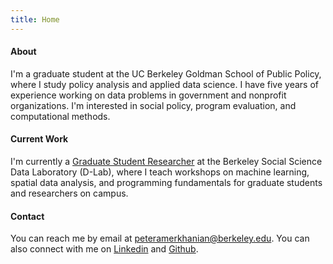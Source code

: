 ```yaml
---
title: Home
---
```


#### About
I'm a graduate student at the UC Berkeley Goldman School of Public Policy, where I study policy analysis and applied data science. I have five years of experience working on data problems in government and nonprofit organizations. I'm interested in social policy, program evaluation, and computational methods.

#### Current Work
I'm currently a [Graduate Student Researcher](https://dlab.berkeley.edu/people/peter-amerkhanian) at the Berkeley Social Science Data Laboratory (D-Lab), where I teach workshops on machine learning, spatial data analysis, and programming fundamentals for graduate students and researchers on campus.

#### Contact
You can reach me by email at [peteramerkhanian@berkeley.edu](mailto:peteramerkhanian@berkeley.edu). You can also connect with me on [Linkedin](https://www.linkedin.com/in/peteramerkhanian/) and [Github](https://github.com/peter-amerkhanian).
